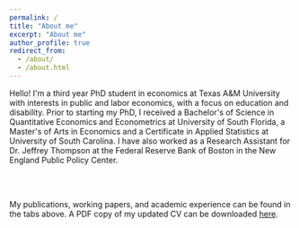 ```yaml
---
permalink: /
title: "About me"
excerpt: "About me"
author_profile: true
redirect_from: 
  - /about/
  - /about.html
---
```


Hello! I'm a third year PhD student in economics at Texas A&M University with interests in public and labor economics, with a focus on education and disability. Prior to starting my PhD, I received a Bachelor's of Science in Quantitative Economics and Econometrics at University of South Florida, a Master's of Arts in Economics and a Certificate in Applied Statistics at University of South Carolina. I have also worked as a Research Assistant for Dr. Jeffrey Thompson at the Federal Reserve Bank of Boston in the New England Public Policy Center.

<br/><br/>

My publications, working papers, and academic experience can be found in the tabs above. A PDF copy of my updated CV can be downloaded [here](files/Gentry_CV_030724.pdf). 
